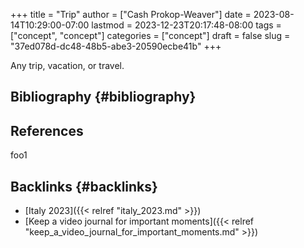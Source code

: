 +++
title = "Trip"
author = ["Cash Prokop-Weaver"]
date = 2023-08-14T10:29:00-07:00
lastmod = 2023-12-23T20:17:48-08:00
tags = ["concept", "concept"]
categories = ["concept"]
draft = false
slug = "37ed078d-dc48-48b5-abe3-20590ecbe41b"
+++

Any trip, vacation, or travel.


## Bibliography {#bibliography}

## References

<style>.csl-entry{text-indent: -1.5em; margin-left: 1.5em;}</style><div class="csl-bib-body">
</div>

foo1


## Backlinks {#backlinks}

-   [Italy 2023]({{< relref "italy_2023.md" >}})
-   [Keep a video journal for important moments]({{< relref "keep_a_video_journal_for_important_moments.md" >}})
